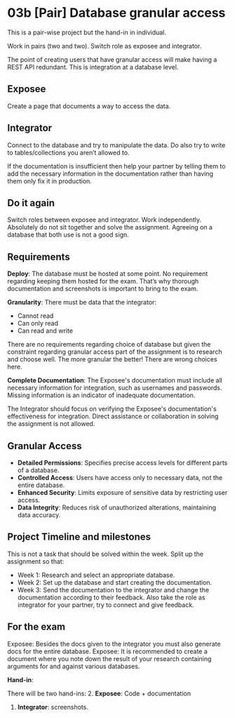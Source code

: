 # 03b [Pair] Database granular access

This is a pair-wise project but the hand-in in individual. 

Work in pairs (two and two). Switch role as exposee and integrator. 

The point of creating users that have granular access will make having a REST API redundant. This is integration at a database level. 

## Exposee

Create a page that documents a way to access the data. 
 

## Integrator

Connect to the database and try to manipulate the data. Do also try to write to tables/collections you aren’t allowed to.

If the documentation is insufficient then help your partner by telling them to add the necessary information in the documentation rather than having them only fix it in production. 

 
## Do it again

Switch roles between exposee and integrator. Work independently. Absolutely do not sit together and solve the assignment. Agreeing on a database that both use is not a good sign. 

## Requirements

**Deploy**: The database must be hosted at some point. No requirement regarding keeping them hosted for the exam. That’s why thorough documentation and screenshots is important to bring to the exam. 

**Granularity**: There must be data that the integrator:

- Cannot read
- Can only read
- Can read and write

There are no requirements regarding choice of database but given the constraint regarding granular access part of the assignment is to research and choose well. The more granular the better! There are wrong choices here. 



**Complete Documentation**: The Exposee's documentation must include all necessary information for integration, such as usernames and passwords. Missing information is an indicator of inadequate documentation.

The Integrator should focus on verifying the Exposee's documentation's effectiveness for integration. Direct assistance or collaboration in solving the assignment is not allowed.

## Granular Access

* **Detailed Permissions**: Specifies precise access levels for different parts of a database.
* **Controlled Access**: Users have access only to necessary data, not the entire database.
* **Enhanced Security**: Limits exposure of sensitive data by restricting user access.
* **Data Integrity**: Reduces risk of unauthorized alterations, maintaining data accuracy.


## Project Timeline and milestones

This is not a task that should be solved within the week. Split up the assignment so that:

- Week 1: Research and select an appropriate database.
- Week 2: Set up the database and start creating the documentation.
- Week 3: Send the documentation to the integrator and change the documentation according to their feedback. Also take the role as integrator for your partner, try to connect and give feedback. 


## For the exam

Exposee: Besides the docs given to the integrator you must also generate docs for the entire database. 
Exposee: It is recommended to create a document where you note down the result of your research containing arguments for and against various databases. 

**Hand-in**: 

There will be two hand-ins:
2. **Exposee**: Code + documentation 
1. **Integrator**: screenshots. 

